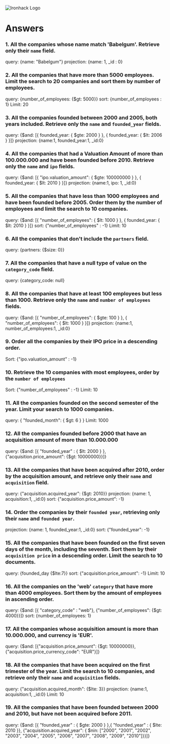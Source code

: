 ![Ironhack Logo](https://i.imgur.com/1QgrNNw.png)

# Answers

### 1. All the companies whose name match 'Babelgum'. Retrieve only their `name` field.

query: {name: "Babelgum"}
projection: {name: 1, _id : 0}

### 2. All the companies that have more than 5000 employees. Limit the search to 20 companies and sort them by **number of employees**.

query: {number_of_employees: {$gt: 5000}}
sort: {number_of_employees : 1}
Limit: 20

### 3. All the companies founded between 2000 and 2005, both years included. Retrieve only the `name` and `founded_year` fields.

query: {$and: [{ founded_year: { $gte: 2000 } }, { founded_year: { $lt: 2006 } }]}
projection: {name:1, founded_year:1, _id:0}

### 4. All the companies that had a Valuation Amount of more than 100.000.000 and have been founded before 2010. Retrieve only the `name` and `ipo` fields.

query: {$and: [{ "ipo.valuation_amount": { $gte: 100000000 } }, { founded_year: { $lt: 2010 } }]}
projection: {name:1, ipo: 1, _id:0}

### 5. All the companies that have less than 1000 employees and have been founded before 2005. Order them by the number of employees and limit the search to 10 companies.

query: {$and: [{ "number_of_employees": { $lt: 1000 } }, { founded_year: { $lt: 2010 } }]}
sort: {"number_of_employees" : -1}
Limit: 10

### 6. All the companies that don't include the `partners` field.

query: {partners: {$size: 0}}

### 7. All the companies that have a null type of value on the `category_code` field.

query: {category_code: null}

### 8. All the companies that have at least 100 employees but less than 1000. Retrieve only the `name` and `number of employees` fields.

query: {$and: [{ "number_of_employees": { $gte: 100 } }, { "number_of_employees": { $lt: 1000 } }]}
projection: {name:1, number_of_employees:1, _id:0}

### 9. Order all the companies by their IPO price in a descending order.

Sort: {"ipo.valuation_amount" : -1}

### 10. Retrieve the 10 companies with most employees, order by the `number of employees`

Sort: {"number_of_employees" : -1}
Limit: 10

### 11. All the companies founded on the second semester of the year. Limit your search to 1000 companies.

query: { "founded_month": { $gt: 6 } }
Limit: 1000

### 12. All the companies founded before 2000 that have an acquisition amount of more than 10.000.000

query: {$and: [{ "founded_year" : { $lt: 2000 } }, {"acquisition.price_amount": {$gt: 10000000}}]}

### 13. All the companies that have been acquired after 2010, order by the acquisition amount, and retrieve only their `name` and `acquisition` field.

query: {"acquisition.acquired_year": {$gt: 2010}}
projection: {name: 1, acquisition:1, _id:0}
sort: {"acquisition.price_amount": -1}

### 14. Order the companies by their `founded year`, retrieving only their `name` and `founded year`.

projection: {name: 1, founded_year:1, _id:0}
sort: {"founded_year": -1}

### 15. All the companies that have been founded on the first seven days of the month, including the seventh. Sort them by their `acquisition price` in a descending order. Limit the search to 10 documents.

query: {founded_day {$lte:7}}
sort: {"acquisition.price_amount": -1}
Limit: 10

### 16. All the companies on the 'web' `category` that have more than 4000 employees. Sort them by the amount of employees in ascending order.

query: {$and: [{ "category_code" : "web"}, {"number_of_employees": {$gt: 4000}}]}
sort: {number_of_employees: 1}

### 17. All the companies whose acquisition amount is more than 10.000.000, and currency is 'EUR'.

query: {$and: [{"acquisition.price_amount": {$gt: 10000000}}, {"acquisition.price_currency_code": "EUR"}]}

### 18. All the companies that have been acquired on the first trimester of the year. Limit the search to 10 companies, and retrieve only their `name` and `acquisition` fields.

query: {"acquisition.acquired_month": {$lte: 3}}
projection: {name:1, acquisition:1, _id:0}
Limit: 10

### 19. All the companies that have been founded between 2000 and 2010, but have not been acquired before 2011.

query: {$and: [{ "founded_year" : { $gte: 2000 } },{ "founded_year" : { $lte: 2010 }}, {"acquisition.acquired_year": { $nin: ["2000", "2001", "2002", "2003", "2004", "2005", "2006", "2007", "2008", "2009", "2010"]}}]}